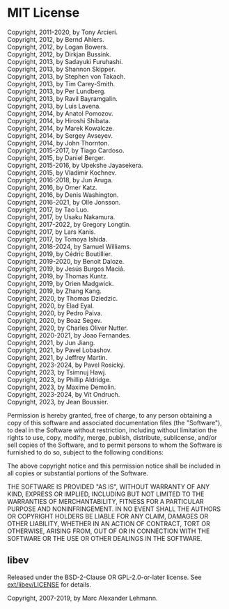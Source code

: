 # MIT License

Copyright, 2011-2020, by Tony Arcieri.  
Copyright, 2012, by Bernd Ahlers.  
Copyright, 2012, by Logan Bowers.  
Copyright, 2012, by Dirkjan Bussink.  
Copyright, 2013, by Sadayuki Furuhashi.  
Copyright, 2013, by Shannon Skipper.  
Copyright, 2013, by Stephen von Takach.  
Copyright, 2013, by Tim Carey-Smith.  
Copyright, 2013, by Per Lundberg.  
Copyright, 2013, by Ravil Bayramgalin.  
Copyright, 2013, by Luis Lavena.  
Copyright, 2014, by Anatol Pomozov.  
Copyright, 2014, by Hiroshi Shibata.  
Copyright, 2014, by Marek Kowalcze.  
Copyright, 2014, by Sergey Avseyev.  
Copyright, 2014, by John Thornton.  
Copyright, 2015-2017, by Tiago Cardoso.  
Copyright, 2015, by Daniel Berger.  
Copyright, 2015-2016, by Upekshe Jayasekera.  
Copyright, 2015, by Vladimir Kochnev.  
Copyright, 2016-2018, by Jun Aruga.  
Copyright, 2016, by Omer Katz.  
Copyright, 2016, by Denis Washington.  
Copyright, 2016-2021, by Olle Jonsson.  
Copyright, 2017, by Tao Luo.  
Copyright, 2017, by Usaku Nakamura.  
Copyright, 2017-2022, by Gregory Longtin.  
Copyright, 2017, by Lars Kanis.  
Copyright, 2017, by Tomoya Ishida.  
Copyright, 2018-2024, by Samuel Williams.  
Copyright, 2019, by Cédric Boutillier.  
Copyright, 2019-2020, by Benoit Daloze.  
Copyright, 2019, by Jesús Burgos Maciá.  
Copyright, 2019, by Thomas Kuntz.  
Copyright, 2019, by Orien Madgwick.  
Copyright, 2019, by Zhang Kang.  
Copyright, 2020, by Thomas Dziedzic.  
Copyright, 2020, by Elad Eyal.  
Copyright, 2020, by Pedro Paiva.  
Copyright, 2020, by Boaz Segev.  
Copyright, 2020, by Charles Oliver Nutter.  
Copyright, 2020-2021, by Joao Fernandes.  
Copyright, 2021, by Jun Jiang.  
Copyright, 2021, by Pavel Lobashov.  
Copyright, 2021, by Jeffrey Martin.  
Copyright, 2023-2024, by Pavel Rosický.  
Copyright, 2023, by Tsimnuj Hawj.  
Copyright, 2023, by Phillip Aldridge.  
Copyright, 2023, by Maxime Demolin.  
Copyright, 2023-2024, by Vít Ondruch.  
Copyright, 2023, by Jean Boussier.

Permission is hereby granted, free of charge, to any person obtaining a copy
of this software and associated documentation files (the "Software"), to deal
in the Software without restriction, including without limitation the rights
to use, copy, modify, merge, publish, distribute, sublicense, and/or sell
copies of the Software, and to permit persons to whom the Software is
furnished to do so, subject to the following conditions:

The above copyright notice and this permission notice shall be included in all
copies or substantial portions of the Software.

THE SOFTWARE IS PROVIDED "AS IS", WITHOUT WARRANTY OF ANY KIND, EXPRESS OR
IMPLIED, INCLUDING BUT NOT LIMITED TO THE WARRANTIES OF MERCHANTABILITY,
FITNESS FOR A PARTICULAR PURPOSE AND NONINFRINGEMENT. IN NO EVENT SHALL THE
AUTHORS OR COPYRIGHT HOLDERS BE LIABLE FOR ANY CLAIM, DAMAGES OR OTHER
LIABILITY, WHETHER IN AN ACTION OF CONTRACT, TORT OR OTHERWISE, ARISING FROM,
OUT OF OR IN CONNECTION WITH THE SOFTWARE OR THE USE OR OTHER DEALINGS IN THE
SOFTWARE.

## libev

Released under the BSD-2-Clause OR GPL-2.0-or-later license.
See [ext/libev/LICENSE] for details.

Copyright, 2007-2019, by Marc Alexander Lehmann.

[ext/libev/LICENSE]: https://github.com/socketry/nio4r/blob/master/ext/libev/LICENSE
